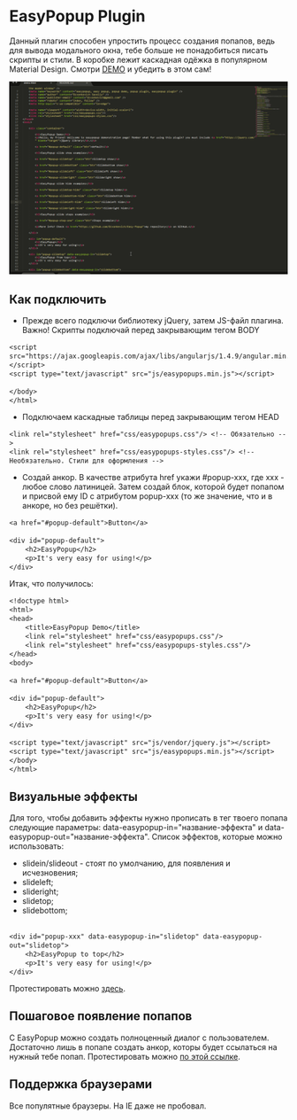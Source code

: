 # EasyPopup Plugin #

Данный плагин способен упростить процесс создания попапов, ведь для вывода модального окна, тебе больше не понадобиться писать скрипты и стили. В коробке лежит каскадная одёжка в популярном Material Design. Смотри [DEMO](http://plugins.etrange.eu/easypopup/demo.html) и убедить в этом сам!

![easypopup plugin gif](https://github.com/Dzvonkevich/Easy-Popup/blob/master/test-easypopup.gif)

## Как подключить ##

* Прежде всего подключи библиотеку jQuery, затем JS-файл плагина. 
Важно! Скрипты подключай перед закрывающим тегом BODY

```
<script src="https://ajax.googleapis.com/ajax/libs/angularjs/1.4.9/angular.min.js"></script>
<script type="text/javascript" src="js/easypopups.min.js"></script>

</body>
</html>
```

* Подключаем каскадные таблицы перед закрывающим тегом HEAD

```
<link rel="stylesheet" href="css/easypopups.css"/> <!-- Обязательно -->
<link rel="stylesheet" href="css/easypopups-styles.css"/> <!-- Необязательно. Стили для оформления -->
```

* Создай анкор. В качестве атрибута href укажи #popup-xxx, где xxx - любое слово латиницей. Затем создай блок, которой будет попапом и присвой ему ID с атрибутом popup-xxx (то же значение, что и в анкоре, но без решётки). 

```
<a href="#popup-default">Button</a>

<div id="popup-default">
    <h2>EasyPopup</h2>
    <p>It's very easy for using!</p>
</div>
```

Итак, что получилось:

```
<!doctype html>
<html>
<head>
    <title>EasyPopup Demo</title>
    <link rel="stylesheet" href="css/easypopups.css"/>
    <link rel="stylesheet" href="css/easypopups-styles.css"/>
</head>
<body>

<a href="#popup-default">Button</a>

<div id="popup-default">
    <h2>EasyPopup</h2>
    <p>It's very easy for using!</p>
</div>   

<script type="text/javascript" src="js/vendor/jquery.js"></script>
<script type="text/javascript" src="js/easypopups.min.js"></script>
</body>
</html>

```

## Визуальные эффекты ##

Для того, чтобы добавить эффекты нужно прописать в тег твоего попапа следующие параметры: data-easypopup-in="название-эффекта" и data-easypopup-out="название-эффекта". Список эффектов, которые можно использовать:

* slidein/slideout - стоят по умолчанию, для появления и исчезновения;
* slideleft;
* slideright;
* slidetop;
* slidebottom;

```

<div id="popup-xxx" data-easypopup-in="slidetop" data-easypopup-out="slidetop">
    <h2>EasyPopup to top</h2>
    <p>It's very easy for using!</p>
</div> 

```
Протестировать можно [здесь](http://plugins.etrange.eu/easypopup/demo.html).

## Пошаговое появление попапов ##

С EasyPopup можно создать полноценный диалог с пользователем. Достаточно лишь в попапе создать анкор, которы будет ссылаться на нужный тебе попап. Протестировать можно [по этой ссылке](http://plugins.etrange.eu/easypopup/demo.html).

## Поддержка браузерами ##

Все популятные браузеры. На IE даже не пробовал.




